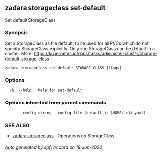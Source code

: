 ## zadara storageclass set-default

Set default StorageClass

### Synopsis

Set a StorageClass as the default, to be used for all PVCs which do not specify
 StorageClass explicitly. Only one StorageClass can be default in a cluster.
 More: https://kubernetes.io/docs/tasks/administer-cluster/change-default-storage-class

```
zadara storageclass set-default STORAGE_CLASS [flags]
```

### Options

```
  -h, --help   help for set-default
```

### Options inherited from parent commands

```
      --config string   config file (default is $HOME/.cli.yaml)
```

### SEE ALSO

* [zadara storageclass](zadara_storageclass.md)	 - Operations on StorageClass

###### Auto generated by spf13/cobra on 18-Jun-2020
